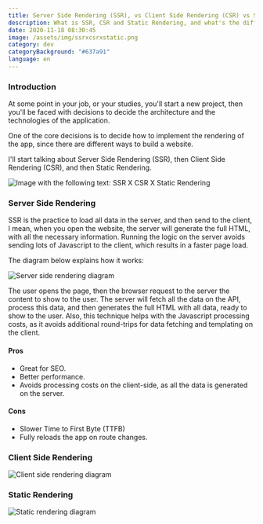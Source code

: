 ```yaml
---
title: Server Side Rendering (SSR), vs Client Side Rendering (CSR) vs Static Rendering
description: What is SSR, CSR and Static Rendering, and what's the difference between them.
date: 2020-11-18 08:30:45
image: /assets/img/ssrxcsrxstatic.png
category: dev
categoryBackground: "#637a91"
language: en
---
```

### Introduction

At some point in your job, or your studies, you'll start a new project, then you'll be faced with decisions to decide the architecture and the technologies of the application. 

One of the core decisions is to decide how to implement the rendering of the app, since there are different ways to build a website. 

I'll start talking about Server Side Rendering (SSR), then Client Side Rendering (CSR), and then Static Rendering. 

![Image with the following text: SSR X CSR X Static Rendering](/assets/img/ssrxcsrxstatic.png "Image with the following text: SSR X CSR X Static Rendering")

### Server Side Rendering

SSR is the practice to load all data in the server, and then send to the client, I mean, when you open the website, the server will generate the full HTML, with all the necessary information. Running the logic on the server avoids sending lots of Javascript to the client, which results in a faster page load. 

The diagram below explains how it works:

![Server side rendering diagram](/assets/img/ssr-diagram.png "Server side rendering diagram")

The user opens the page, then the browser request to the server the content to show to the user. The server will fetch all the data on the API, process this data, and then generates the full HTML with all data, ready to show to the user. Also, this technique helps with the Javascript processing costs, as it avoids additional round-trips for data fetching and templating on the client.

#### Pros

* Great for SEO.
* Better performance.
* Avoids processing costs on the client-side, as all the data is generated on the server.

#### Cons

* Slower Time to First Byte (TTFB)
* Fully reloads the app on route changes.

### Client Side Rendering


![Client side rendering diagram](/assets/img/csr-diagram.png "Client side rendering diagram")


### Static Rendering


![Static rendering diagram](/assets/img/static-rendering-diagram.png "Static rendering diagram")
